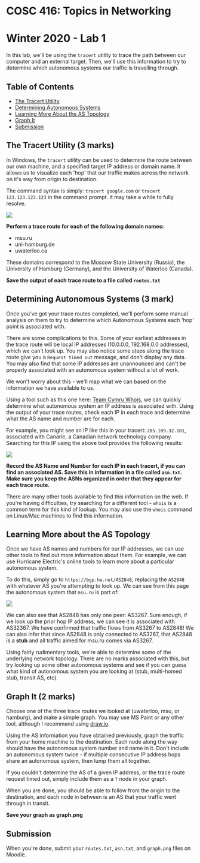 # COSC 416: Topics in Networking
# Winter 2020 - Lab 1

In this lab, we'll be using the ```tracert``` utility to trace the path between our computer and an external target. Then, we'll use this information to try to determine which autonomous systems our traffic is travelling through.

## Table of Contents
- [The Tracert Utility](#tracert)
- [Determining Autonomous Systems](#das)
- [Learning More About the AS Topology](#topo)
- [Graph It](#graph)
- [Submission](#sub)

<a name="tracert"></a>
## The Tracert Utility (3 marks)

In Windows, the ```tracert``` utility can be used to determine the route between our own machine, and a specified target IP address or domain name. It allows us to visualize each 'hop' that our traffic makes across the network on it's way from origin to destination.

The command syntax is simply: ```tracert google.com``` or ```tracert 123.123.123.123``` in the command prompt. It may take a while to fully resolve.

<img src="https://i.imgur.com/xoQPbRn.png">

**Perform a trace route for each of the following domain names:**

* msu.ru 
* uni-hamburg.de
* uwaterloo.ca

These domains correspond to the Moscow State University (Russia), the University of Hamburg (Germany), and the University of Waterloo (Canada).

**Save the output of each trace route to a file called ```routes.txt```**

<a name="das"></a>
## Determining Autonomous Systems (3 mark)

Once you've got your trace routes completed, we'll perform some manual analysis on them to try to determine which Autonomous Systems each 'hop' point is associated with.

There are some complications to this. Some of your earliest addresses in the trace route will be local IP addresses (10.0.0.0, 192.168.0.0 addresses), which we can't look up. You may also notice some steps along the trace route give you a ```Request timed out``` message, and don't display any data. You may also find that some IP addresses are unannounced and can't be properly associated with an autonomous system without a lot of work.

We won't worry about this - we'll map what we can based on the information we have available to us.

Using a tool such as this one here: <a href="https://asn.cymru.com/cgi-bin/whois.cgi">Team Cymru Whois</a>, we can quickly determine what autonomous system an IP address is associated with. Using the output of your trace routes, check each IP in each trace and determine what the AS name and number are for each.

For example, you might see an IP like this in your tracert: ```205.189.32.181```, associated with Canarie, a Canadian network technology company. Searching for this IP using the above tool provides the following results:

<img src="https://i.imgur.com/2E0aqf8.png">

**Record the AS Name and Number for each IP in each tracert, if you can find an associated AS. Save this in information in a file called ```asn.txt```. Make sure you keep the ASNs organized in order that they appear for each trace route.**

There are many other tools available to find this information on the web. If you're having difficulties, try searching for a different tool - ```whois``` is a common term for this kind of lookup. You may also use the ```whois``` command on Linux/Mac machines to find this information.

<a name="topo"></a>
## Learning More about the AS Topology

Once we have AS names and numbers for our IP addresses, we can use other tools to find out more information about them. For example, we can use Hurricane Electric's online tools to learn more about a particular autonomous system.

To do this, simply go to ```https://bgp.he.net/AS2848```, replacing the ```AS2848``` with whatever AS you're attempting to look up. We can see from this page the autonomous system that ```msu.ru``` is part of:

<img src="https://i.imgur.com/6ByYhY6.png">

We can also see that AS2848 has only one peer: AS3267. Sure enough, if we look up the prior hop IP address, we can see it is associated with AS32367. We have confirmed that traffic flows from AS3267 to AS2848! We can also infer that since AS2848 is only connected to AS3267, that AS2848 is a **stub** and all traffic aimed for msu.ru comes via AS3267.

Using fairly rudimentary tools, we're able to determine some of the underlying network topology. There are no marks associated with this, but try looking up some other autonomous systems and see if you can guess what kind of autonomous system you are looking at (stub, multi-homed stub, transit AS, etc).

<a name="graph"></a>
## Graph It (2 marks)

Choose one of the three trace routes we looked at (uwaterloo, msu, or hamburg), and make a simple graph. You may use MS Paint or any other tool, although I recommend using <a href="draw.io">draw.io</a>.

Using the AS information you have obtained previously, graph the traffic from your home machine to the destination. Each node along the way should have the autonomous system number and name in it. Don't include an autonomous system twice - if multiple consecutive IP address hops share an autonomous system, then lump them all together.

If you couldn't determine the AS of a given IP address, or the trace route request timed out, simply include them as a ```?``` node in your graph.

When you are done, you should be able to follow from the origin to the destination, and each node in between is an AS that your traffic went through in transit.

**Save your graph as graph.png**

<a name="sub"></a>
## Submission

When you're done, submit your ```routes.txt```, ```asn.txt```, and ```graph.png``` files on Moodle.
